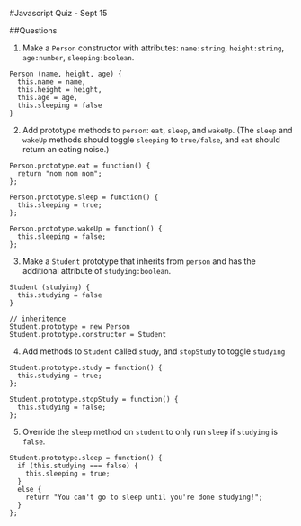#Javascript Quiz - Sept 15


##Questions

1. Make a `Person` constructor with attributes: `name:string`, `height:string`, `age:number`, `sleeping:boolean`.

```
Person (name, height, age) {
  this.name = name,
  this.height = height,
  this.age = age,
  this.sleeping = false
}
```

2. Add prototype methods to `person`: `eat`, `sleep`, and `wakeUp`. (The `sleep` and `wakeUp` methods should toggle `sleeping` to `true/false`, and `eat` should return an eating noise.)

```
Person.prototype.eat = function() {
  return "nom nom nom";
};

Person.prototype.sleep = function() {
  this.sleeping = true;
};

Person.prototype.wakeUp = function() {
  this.sleeping = false;
};
```

3. Make a `Student` prototype that inherits from `person` and has the additional attribute of `studying:boolean`.

```
Student (studying) {
  this.studying = false
}

// inheritence
Student.prototype = new Person
Student.prototype.constructor = Student
```

4. Add methods to `Student` called `study`, and `stopStudy` to toggle `studying`

```
Student.prototype.study = function() {
  this.studying = true;
};

Student.prototype.stopStudy = function() {
  this.studying = false;
};
```

5. Override the `sleep` method on `student` to only run `sleep` if `studying` is `false`.

```
Student.prototype.sleep = function() {
  if (this.studying === false) {
    this.sleeping = true;
  }
  else {
    return "You can't go to sleep until you're done studying!";
  }
};
```
